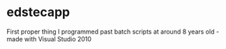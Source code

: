 # edstecapp
First proper thing I programmed past batch scripts at around 8 years old - made with Visual Studio 2010

